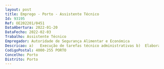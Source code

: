 ```yaml
--- 
layout: post
title: Emprego - Porto - Assistente Técnico
Id: 93195
Ref: OE202201/0451
DataAbertura: 2022-01-20
DataFecho: 2022-02-03
Trabalho: Assistente Técnico
Empregador: Autoridade de Segurança Alimentar e Económica
Descricao: a)	Execução de tarefas técnico administrativas b)	Elaboração de expediente corrente relacionado com processos de natureza administrativa c)	Registo e atualização do workflow de expediente no sistema informático d)	Executar outras tarefas simples, não especificadas, indispensáveis ao funcionamento dos órgãos e serviços.
CodigoPostal: 4000-255 PORTO
Concelho: Porto
Distrito: Porto
--- 
```

